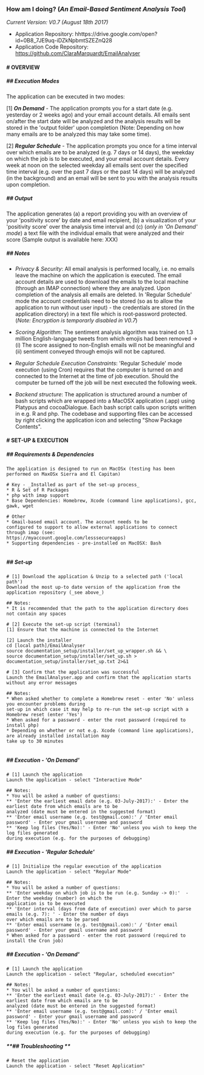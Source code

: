 ### **How am I doing?** (_An Email-Based Sentiment Analysis Tool_)

_Current Version: V0.7 (August 18th 2017)_

- Application Repository: hhttps://drive.google.com/open?id=0B8_7JE9uq-iDZkNpbmtSZEZnQ28
- Application Code Repository: https://github.com/ClaraMarquardt/EmailAnalyser

#### # OVERVIEW

##### **## Execution Modes**  
The application can be executed in two modes:  

[1] _**On Demand**_ - The application prompts you for a start date (e.g. yesterday or 2 weeks ago) and your email account details. All emails sent on/after the start date will be analyzed and the analysis results will be stored in the 'output folder' upon completion (Note: Depending on how many emails are to be analyzed this may take some time). 

[2] _**Regular Schedule**_ - The application prompts you once for a time interval over which emails are to be analyzed (e.g. 7 days or 14 days), the weekday on which the job is to be executed, and your email account details. Every week at noon on the selected weekday all emails sent over the specified time interval (e.g. over the past 7 days or the past 14 days) will be analyzed (in the background) and an email will be sent to you with the analysis results upon completion. 

##### **## Output**  
The application generates (a) a report providing you with an overview of your 'positivity score' by date and email recipient, (b) a visualization of your 'positivity score' over the analysis time interval and (c) (_only in 'On Demand' mode_) a text file with the individual emails that were analyzed and their score (Sample output is available here: XXX)

##### **## Notes**  

 - _Privacy & Security_: All email analysis is performed locally, i.e. no emails leave the machine on which the application is executed. The email account details are used to download the emails to the local machine (through an IMAP connection) where they are analyzed. Upon completion of the analysis all emails are  deleted. In 'Regular Schedule' mode the account credentials need to be stored (so as to allow the application to run without user input) - the credentials are stored (in the application directory) in a text file which is root-password protected. (_Note: Encryption is temporarly disabled in V0.7_)
 
 - _Scoring Algorithm_: The sentiment analysis algorithm was trained on 1.3 million English-language tweets from which emojis had been removed -> (i) The score assigned to non-English emails will not be meaningful and (ii) sentiment conveyed through emojis will not be captured. 

 - _Regular Schedule Execution Constraints_: 'Regular Schedule' mode execution (using Cron) requires that the computer is turned on and connected to the Internet at the time of job execution. Should the computer be turned off the job will be next executed the following week.  

- *Backend structure*: The application is structured around a number of bash scripts 
which are wrapped into a MacOSX application (.app) using Platypus and cocoaDialogue. Each bash script calls upon scripts written in e.g. R and php. The codebase and supporting files can be accessed by 
right clicking the application icon and selecting "Show Package Contents". 

#### # SET-UP & EXECUTION

##### **## Requirements & Dependencies**  

````
The application is designed to run on MacOSx (testing has been performed on MaxOSx Sierra and El Capitan)

# Key - _Installed as part of the set-up process_
* R & Set of R Packages 
* php with imap support 
* Base Dependencies: Homebrew, Xcode (command line applications), gcc, gawk, wget

# Other
* Gmail-based email account. The account needs to be 
configured to support to allow external applications to connect through imap (see: 
https://myaccount.google.com/lesssecureapps) 
* Supporting dependencies - pre-installed on MacOSX: Bash


````

##### **## Set-up**  

````
# [1] Download the application & Unzip to a selected path ('local path')
Download the most up-to date version of the application from the application repository (_see above_)

## Notes:
* It is recommended that the path to the application directory does not contain any spaces

# [2] Execute the set-up script (terminal)
[1] Ensure that the machine is connected to the Internet

[2] Launch the installer
cd [local path]/EmailAnalyser
source documentation_setup/installer/set_up_wrapper.sh && \
source documentation_setup/installer/set_up.sh > documentation_setup/installer/set_up.txt 2>&1 

# [3] Confirm that the application was successful 
Launch the EmailAnalyser.app and confirm that the application starts without any error messages

## Notes:
* When asked whether to complete a Homebrew reset - enter 'No' unless you encounter problems during 
set-up in which case it may help to re-run the set-up script with a Homebrew reset (enter 'Yes')
* When asked for a password - enter the root password (required to install php)
* Depending on whether or not e.g. Xcode (command line applications), are already installed installation may 
take up to 30 minutes


````

##### **## Execution - 'On Demand'**  

````
# [1] Launch the application
Launch the application - select "Interactive Mode"

## Notes:
* You will be asked a number of questions:
** 'Enter the earliest email date (e.g. 03-July-2017):' - Enter the earliest date from which emails are to be 
analyzed (date must be entered in the suggested format)
** 'Enter email username (e.g. test@gmail.com):' / 'Enter email password' - Enter your gmail username and password 
** 'Keep log files (Yes/No):' - Enter 'No' unless you wish to keep the log files generated 
during execution (e.g. for the purposes of debugging)
````

##### **## Execution - 'Regular Schedule'**  

````
# [1] Initialize the regular execution of the application
Launch the application - select "Regular Mode"

## Notes:
* You will be asked a number of questions:
** 'Enter weekday on which job is to be run (e.g. Sunday -> 0):'  - Enter the weekday (number) on which the 
application is to be executed
** 'Enter interval (days from date of execution) over which to parse emails (e.g. 7): ' - Enter the number of days 
over which emails are to be parsed
** 'Enter email username (e.g. test@gmail.com):' / 'Enter email password' - Enter your gmail username and password 
* When asked for a password - enter the root password (required to install the Cron job)
````

##### **## Execution - 'On Demand'**  

````
# [1] Launch the application
Launch the application - select "Regular, scheduled execution"

## Notes:
* You will be asked a number of questions:
** 'Enter the earliest email date (e.g. 03-July-2017):' - Enter the earliest date from which emails are to be 
analyzed (date must be entered in the suggested format)
** 'Enter email username (e.g. test@gmail.com):' / 'Enter email password' - Enter your gmail username and password 
** 'Keep log files (Yes/No):' - Enter 'No' unless you wish to keep the log files generated 
during execution (e.g. for the purposes of debugging)
````

##### **## Troubleshooting **  

````
# Reset the application
Launch the application - select "Reset Application"



````



